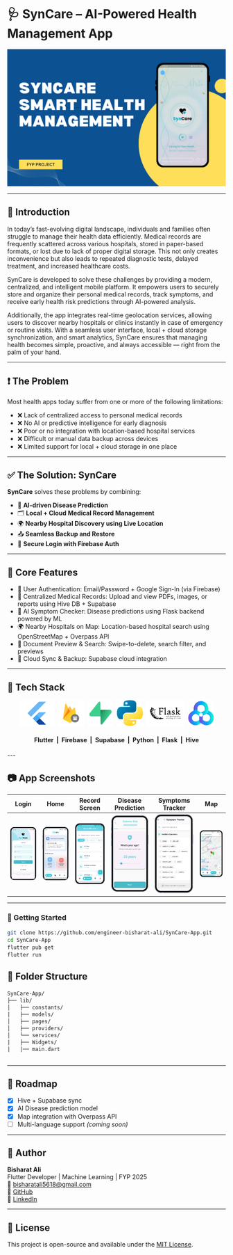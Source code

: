 # 🩺 SynCare – AI-Powered Health Management App
<div align="center">
  <img src="https://raw.githubusercontent.com/engineer-bisharat-ali/Assets/refs/heads/main/Banner.png" alt="SynCare Banner" style="width100%;">
</div>

---

## 📘 Introduction

In today’s fast-evolving digital landscape, individuals and families often struggle to manage their health data efficiently. Medical records are frequently scattered across various hospitals, stored in paper-based formats, or lost due to lack of proper digital storage. This not only creates inconvenience but also leads to repeated diagnostic tests, delayed treatment, and increased healthcare costs.

SynCare is developed to solve these challenges by providing a modern, centralized, and intelligent mobile platform. It empowers users to securely store and organize their personal medical records, track symptoms, and receive early health risk predictions through AI-powered analysis.

Additionally, the app integrates real-time geolocation services, allowing users to discover nearby hospitals or clinics instantly in case of emergency or routine visits. With a seamless user interface, local + cloud storage synchronization, and smart analytics, SynCare ensures that managing health becomes simple, proactive, and always accessible — right from the palm of your hand.

---

## ❗ The Problem

Most health apps today suffer from one or more of the following limitations:

- ❌ Lack of centralized access to personal medical records  
- ❌ No AI or predictive intelligence for early diagnosis  
- ❌ Poor or no integration with location-based hospital services  
- ❌ Difficult or manual data backup across devices  
- ❌ Limited support for local + cloud storage in one place

---

## ✅ The Solution: SynCare

**SynCare** solves these problems by combining:

- 🧠 **AI-driven Disease Prediction**
- 🗂️ **Local + Cloud Medical Record Management**
- 🌍 **Nearby Hospital Discovery using Live Location**
- 📤 **Seamless Backup and Restore**
- 🔐 **Secure Login with Firebase Auth**

---

## 🚀 Core Features

- 🔐 User Authentication: Email/Password + Google Sign-In (via Firebase)
- 📁 Centralized Medical Records: Upload and view PDFs, images, or reports using Hive DB + Supabase
- 🧠 AI Symptom Checker: Disease predictions using Flask backend powered by ML
- 🌍 Nearby Hospitals on Map: Location-based hospital search using OpenStreetMap + Overpass API
- 🧾 Document Preview & Search: Swipe-to-delete, search filter, and previews
- 🔄 Cloud Sync & Backup: Supabase cloud integration

---

## 🧰 Tech Stack 
<div align="center"> <kbd> <img src="https://raw.githubusercontent.com/engineer-bisharat-ali/Assets/refs/heads/main/Flutter%20Icon.png" height="60" /> </kbd> <kbd> <img src="https://raw.githubusercontent.com/engineer-bisharat-ali/Assets/refs/heads/main/Firebase%20RTDB.png" height="60" /> </kbd> <kbd> <img src="https://raw.githubusercontent.com/engineer-bisharat-ali/Assets/refs/heads/main/Supabase%20Icon.png" height="60" /> </kbd> <kbd> <img src="https://raw.githubusercontent.com/engineer-bisharat-ali/Assets/refs/heads/main/Python%20Icon.png" height="60" /> </kbd> <kbd> <img src="https://raw.githubusercontent.com/engineer-bisharat-ali/Assets/refs/heads/main/Flask.png" height="60" /> </kbd> <kbd> <img src="https://raw.githubusercontent.com/engineer-bisharat-ali/Assets/refs/heads/main/hive.png" height="60" /> </div> <div align="center"> <h4> Flutter  &nbsp;|&nbsp; Firebase  &nbsp;|&nbsp; Supabase  &nbsp;|&nbsp; Python  &nbsp;|&nbsp; Flask  &nbsp;|&nbsp; Hive </h4> </div>
---

## 📷 App Screenshots

| Login | Home | Record Screen |  Disease Prediction | Symptoms Tracker | Map |
|-----------|-----------|-----------|-----------|-----------|-----------|
| <img src="https://raw.githubusercontent.com/engineer-bisharat-ali/Assets/refs/heads/main/1.png" width="200"/> | <img src="https://raw.githubusercontent.com/engineer-bisharat-ali/Assets/refs/heads/main/homescreen.png" width="200"/> | <img src="https://raw.githubusercontent.com/engineer-bisharat-ali/Assets/refs/heads/main/record.png" width="200"/> | <img src="https://raw.githubusercontent.com/engineer-bisharat-ali/Assets/refs/heads/main/prediction.png" width="200"/> |<img src="https://raw.githubusercontent.com/engineer-bisharat-ali/Assets/refs/heads/main/symptoms.png" width="200"/> | <img src="https://raw.githubusercontent.com/engineer-bisharat-ali/Assets/refs/heads/main/maps_screen.png" width="200"/> |

---

### 🚀 Getting Started

```bash
git clone https://github.com/engineer-bisharat-ali/SynCare-App.git
cd SynCare-App
flutter pub get
flutter run
```


## 📁 Folder Structure

```
SynCare-App/
├── lib/
│   ├── constants/
|   ├── models/
│   ├── pages/
│   ├── providers/
│   └── services/
|   ├── Widgets/
|   |── main.dart


```

---

## 📌 Roadmap

- [x] Hive + Supabase sync
- [x] AI Disease prediction model
- [x] Map integration with Overpass API
- [ ] Multi-language support *(coming soon)*

---

## 👤 Author

**Bisharat Ali**  
Flutter Developer | Machine Learning | FYP 2025  
📧 bisharatali5618@gmail.com  
🔗 [GitHub](https://github.com/engineer-bisharat-ali)  
🔗 [LinkedIn](https://www.linkedin.com/in/bisharat-ali)

---

## 📄 License

This project is open-source and available under the [MIT License](LICENSE).
